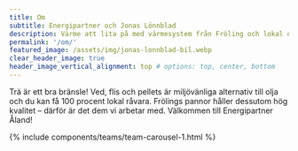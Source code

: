 ```yaml
---
title: Om 
subtitle: Energipartner och Jonas Lönnblad
description: Värme att lita på med värmesystem från Fröling och lokal expertis på Åland.
permalink: '/om/'
featured_image: /assets/img/jonas-lonnblad-bil.webp
clear_header_image: true
header_image_vertical_alignment: top # options: top, center, bottom
---
```


<div class="row">
    <div class="col-md-8 mx-auto text-md-center mb-5">
        <p class="lead">
        Trä är ett bra bränsle! Ved, flis och pellets är miljövänliga alternativ till olja och du kan få 100 procent lokal råvara. Frölings pannor håller dessutom hög kvalitet – därför är det dem vi arbetar med. Välkommen till Energipartner Åland!</p>    
    </div>
</div>

{% include components/teams/team-carousel-1.html %}





